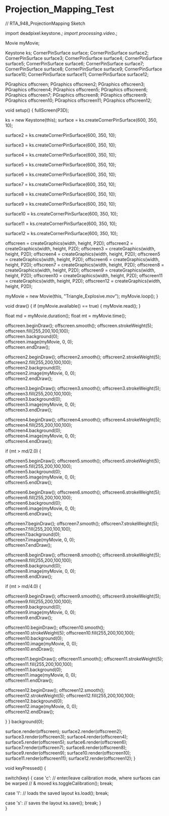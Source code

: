 # Projection_Mapping_Test

// RTA_948_ProjectionMapping Sketch

import deadpixel.keystone.*;
import processing.video.*;

Movie myMovie;

Keystone ks;
CornerPinSurface surface;
CornerPinSurface surface2;
CornerPinSurface surface3;
CornerPinSurface surface4;
CornerPinSurface surface5;
CornerPinSurface surface6;
CornerPinSurface surface7;
CornerPinSurface surface8;
CornerPinSurface surface9;
CornerPinSurface surface10;
CornerPinSurface surface11;
CornerPinSurface surface12;

PGraphics offscreen;
PGraphics offscreen2;
PGraphics offscreen3;
PGraphics offscreen4;
PGraphics offscreen5;
PGraphics offscreen6;
PGraphics offscreen7;
PGraphics offscreen8;
PGraphics offscreen9;
PGraphics offscreen10;
PGraphics offscreen11;
PGraphics offscreen12;

void setup() {
  fullScreen(P3D);

  ks = new Keystone(this);
  surface = ks.createCornerPinSurface(600, 350, 10);
  
  surface2 = ks.createCornerPinSurface(600, 350, 10); 
  
  surface3 = ks.createCornerPinSurface(600, 350, 10); 
  
  surface4 = ks.createCornerPinSurface(600, 350, 10); 
  
  surface5 = ks.createCornerPinSurface(600, 350, 10); 
  
  surface6 = ks.createCornerPinSurface(600, 350, 10); 
  
  surface7 = ks.createCornerPinSurface(600, 350, 10); 
  
  surface8 = ks.createCornerPinSurface(600, 350, 10); 
  
  surface9 = ks.createCornerPinSurface(600, 350, 10); 
  
  surface10 = ks.createCornerPinSurface(600, 350, 10); 
  
  surface11 = ks.createCornerPinSurface(600, 350, 10); 
  
  surface12 = ks.createCornerPinSurface(600, 350, 10); 
  
  offscreen = createGraphics(width, height, P2D);
  offscreen2 = createGraphics(width, height, P2D);
  offscreen3 = createGraphics(width, height, P2D);
  offscreen4 = createGraphics(width, height, P2D);
  offscreen5 = createGraphics(width, height, P2D);
  offscreen6 = createGraphics(width, height, P2D);
  offscreen7 = createGraphics(width, height, P2D);
  offscreen8 = createGraphics(width, height, P2D);
  offscreen9 = createGraphics(width, height, P2D);
  offscreen10 = createGraphics(width, height, P2D);
  offscreen11 = createGraphics(width, height, P2D);
  offscreen12 = createGraphics(width, height, P2D);
  
  myMovie = new Movie(this, "Triangle_Explosive.mov");
  myMovie.loop();
}

void draw() {
  if (myMovie.available() == true) {
    myMovie.read();
  }  

  float md = myMovie.duration();
  float mt = myMovie.time();

  offscreen.beginDraw();
  offscreen.smooth();
  offscreen.strokeWeight(5);
  offscreen.fill(255,200,100,100);    
  offscreen.background(0);  
  offscreen.image(myMovie, 0, 0);  
  offscreen.endDraw();  
  
  offscreen2.beginDraw();
  offscreen2.smooth();
  offscreen2.strokeWeight(5);
  offscreen2.fill(255,200,100,100);    
  offscreen2.background(0);  
  offscreen2.image(myMovie, 0, 0);  
  offscreen2.endDraw();  
  
  offscreen3.beginDraw();
  offscreen3.smooth();
  offscreen3.strokeWeight(5);
  offscreen3.fill(255,200,100,100);    
  offscreen3.background(0);  
  offscreen3.image(myMovie, 0, 0);  
  offscreen3.endDraw();  
  
  offscreen4.beginDraw();
  offscreen4.smooth();
  offscreen4.strokeWeight(5);
  offscreen4.fill(255,200,100,100);    
  offscreen4.background(0);  
  offscreen4.image(myMovie, 0, 0);  
  offscreen4.endDraw();  
  
  if (mt > md/2.0) {
  
  offscreen5.beginDraw();
  offscreen5.smooth();
  offscreen5.strokeWeight(5);
  offscreen5.fill(255,200,100,100);    
  offscreen5.background(0);  
  offscreen5.image(myMovie, 0, 0);  
  offscreen5.endDraw();  
  
  offscreen6.beginDraw();
  offscreen6.smooth();
  offscreen6.strokeWeight(5);
  offscreen6.fill(255,200,100,100);    
  offscreen6.background(0);  
  offscreen6.image(myMovie, 0, 0);  
  offscreen6.endDraw();  
  
  offscreen7.beginDraw();
  offscreen7.smooth();
  offscreen7.strokeWeight(5);
  offscreen7.fill(255,200,100,100);    
  offscreen7.background(0);  
  offscreen7.image(myMovie, 0, 0);  
  offscreen7.endDraw();  
  
  offscreen8.beginDraw();
  offscreen8.smooth();
  offscreen8.strokeWeight(5);
  offscreen8.fill(255,200,100,100);    
  offscreen8.background(0);  
  offscreen8.image(myMovie, 0, 0);  
  offscreen8.endDraw();  
  
  if (mt > md/4.0) {
  
  offscreen9.beginDraw();
  offscreen9.smooth();
  offscreen9.strokeWeight(5);
  offscreen9.fill(255,200,100,100);    
  offscreen9.background(0);  
  offscreen9.image(myMovie, 0, 0);  
  offscreen9.endDraw();  
  
  offscreen10.beginDraw();
  offscreen10.smooth();
  offscreen10.strokeWeight(5);
  offscreen10.fill(255,200,100,100);    
  offscreen10.background(0);  
  offscreen10.image(myMovie, 0, 0);  
  offscreen10.endDraw();  
  
  offscreen11.beginDraw();
  offscreen11.smooth();
  offscreen11.strokeWeight(5);
  offscreen11.fill(255,200,100,100);    
  offscreen11.background(0);  
  offscreen11.image(myMovie, 0, 0);  
  offscreen11.endDraw();  
  
  offscreen12.beginDraw();
  offscreen12.smooth();
  offscreen12.strokeWeight(5);
  offscreen12.fill(255,200,100,100);    
  offscreen12.background(0);  
  offscreen12.image(myMovie, 0, 0);  
  offscreen12.endDraw(); 
  
  }
  }
  background(0);
  
  surface.render(offscreen);
  surface2.render(offscreen2);
  surface3.render(offscreen3);
  surface4.render(offscreen4);
  surface5.render(offscreen5);
  surface6.render(offscreen6);
  surface7.render(offscreen7);
  surface8.render(offscreen8);
  surface9.render(offscreen9);
  surface10.render(offscreen10);
  surface11.render(offscreen11);
  surface12.render(offscreen12);
}


void keyPressed() {

  switch(key) {
  case 'c':
    // enter/leave calibration mode, where surfaces can be warped 
    // & moved
    ks.toggleCalibration();
    break;

  case 'l':
    // loads the saved layout
    ks.load();
    break;

  case 's':
    // saves the layout
    ks.save();
    break;
  }  
}
